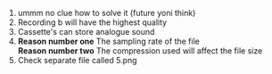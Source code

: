 1. ummm no clue how to solve it (future yoni think)
2. Recording b will have the highest quality
3. Cassette's can store analogue sound
4. **Reason number one** The sampling rate of the file <br /> **Reason number
   two** The compression used will affect the file size
5. Check separate file called 5.png
